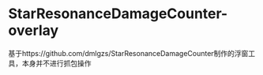 # StarResonanceDamageCounter-overlay
基于https://github.com/dmlgzs/StarResonanceDamageCounter制作的浮窗工具，本身并不进行抓包操作
